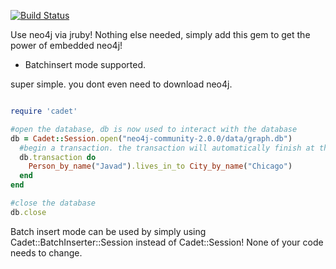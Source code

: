 [![Build Status](https://travis-ci.org/karabijavad/cadet.png?branch=master)](https://travis-ci.org/karabijavad/cadet)

Use neo4j via jruby! Nothing else needed, simply add this gem to get the power of embedded neo4j!

* Batchinsert mode supported.


super simple. you dont even need to download neo4j.


```ruby

require 'cadet'

#open the database, db is now used to interact with the database
db = Cadet::Session.open("neo4j-community-2.0.0/data/graph.db")
  #begin a transaction. the transaction will automatically finish at the end of the provided block
  db.transaction do
    Person_by_name("Javad").lives_in_to City_by_name("Chicago")
  end
end

#close the database
db.close

```

Batch insert mode can be used by simply using Cadet::BatchInserter::Session instead of Cadet::Session!
None of your code needs to change.

